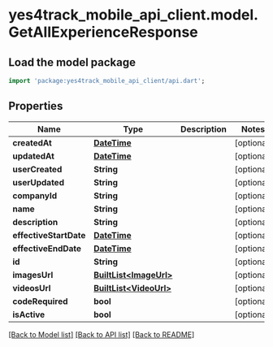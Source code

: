 # yes4track_mobile_api_client.model.GetAllExperienceResponse

## Load the model package
```dart
import 'package:yes4track_mobile_api_client/api.dart';
```

## Properties
Name | Type | Description | Notes
------------ | ------------- | ------------- | -------------
**createdAt** | [**DateTime**](DateTime.md) |  | [optional] 
**updatedAt** | [**DateTime**](DateTime.md) |  | [optional] 
**userCreated** | **String** |  | [optional] 
**userUpdated** | **String** |  | [optional] 
**companyId** | **String** |  | [optional] 
**name** | **String** |  | [optional] 
**description** | **String** |  | [optional] 
**effectiveStartDate** | [**DateTime**](DateTime.md) |  | [optional] 
**effectiveEndDate** | [**DateTime**](DateTime.md) |  | [optional] 
**id** | **String** |  | [optional] 
**imagesUrl** | [**BuiltList&lt;ImageUrl&gt;**](ImageUrl.md) |  | [optional] 
**videosUrl** | [**BuiltList&lt;VideoUrl&gt;**](VideoUrl.md) |  | [optional] 
**codeRequired** | **bool** |  | [optional] 
**isActive** | **bool** |  | [optional] 

[[Back to Model list]](../README.md#documentation-for-models) [[Back to API list]](../README.md#documentation-for-api-endpoints) [[Back to README]](../README.md)


